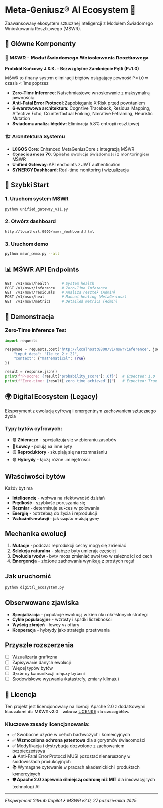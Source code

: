 # Meta-Geniusz® AI Ecosystem 🧠

Zaawansowany ekosystem sztucznej inteligencji z Modułem Świadomego Wnioskowania Resztkowego (MŚWR).

## 🎯 Główne Komponenty

### 🧠 MŚWR - Moduł Świadomego Wnioskowania Resztkowego
**Protokół Końcowy J.S.K. – Bezwzględne Zamknięcie Pętli (P=1.0)**

MŚWR to finalny system eliminacji błędów osiągający pewność P=1.0 w czasie < 1ms poprzez:
- **Zero-Time Inference**: Natychmiastowe wnioskowanie z maksymalną pewnością
- **Anti-Fatal Error Protocol**: Zapobieganie X-Risk przed powstaniem
- **6-warstwowa architektura**: Cognitive Traceback, Residual Mapping, Affective Echo, Counterfactual Forking, Narrative Reframing, Heuristic Mutation
- **Świadoma analiza błędów**: Eliminacja 5.8% entropii resztkowej

### 🏗️ Architektura Systemu
- **LOGOS Core**: Enhanced MetaGeniusCore z integracją MŚWR
- **Consciousness 7G**: Spiralna ewolucja świadomości z monitoringiem MŚWR
- **Unified Gateway**: API endpoints z JWT authentication
- **SYNERGY Dashboard**: Real-time monitoring i wizualizacja

## 🚀 Szybki Start

### 1. Uruchom system MŚWR
```bash
python unified_gateway_v11.py
```

### 2. Otwórz dashboard
```
http://localhost:8800/mswr_dashboard.html
```

### 3. Uruchom demo
```bash
python mswr_demo.py --all
```

## 📊 MŚWR API Endpoints

```bash
GET  /v1/mswr/health      # System health
POST /v1/mswr/inference   # Zero-Time Inference  
GET  /v1/mswr/residuals   # Analiza resztek (Admin)
POST /v1/mswr/heal        # Manual healing (MetaGeniusz)
GET  /v1/mswr/metrics     # Detailed metrics (Admin)
```

## 🧪 Demonstracja

### Zero-Time Inference Test
```python
import requests

response = requests.post("http://localhost:8800/v1/mswr/inference", json={
    "input_data": "Ile to 2 + 2?",
    "context": {"mathematical": True}
})

result = response.json()
print(f"P-score: {result['probability_score']:.6f}")  # Expected: 1.0
print(f"Zero-time: {result['zero_time_achieved']}")   # Expected: True
```

## 🌍 Digital Ecosystem (Legacy)

Eksperyment z ewolucją cyfrową i emergentnym zachowaniem sztucznego życia.

### Typy bytów cyfrowych:
- 🟢 **Zbieracze** - specjalizują się w zbieraniu zasobów
- 🔴 **Łowcy** - polują na inne byty  
- 🟡 **Reproduktory** - skupiają się na rozmnażaniu
- 🟣 **Hybrydy** - łączą różne umiejętności

## Właściwości bytów

Każdy byt ma:
- **Inteligencję** - wpływa na efektywność działań
- **Prędkość** - szybkość poruszania się
- **Rozmiar** - determinuje sukces w polowaniu
- **Energię** - potrzebną do życia i reprodukcji
- **Wskaźnik mutacji** - jak często mutują geny

## Mechanika ewolucji

1. **Mutacje** - podczas reprodukcji cechy mogą się zmieniać
2. **Selekcja naturalna** - słabsze byty umierają częściej
3. **Ewolucja typów** - byty mogą zmieniać swój typ w zależności od cech
4. **Emergencja** - złożone zachowania wynikają z prostych reguł

## Jak uruchomić

```bash
python digital_ecosystem.py
```

## Obserwowane zjawiska

- **Specjalizacja** - populacje ewoluują w kierunku określonych strategii
- **Cykle populacyjne** - wzrosty i spadki liczebności
- **Wyścig zbrojeń** - łowcy vs ofiary
- **Kooperacja** - hybrydy jako strategia przetrwania

## Przyszłe rozszerzenia

- [ ] Wizualizacja graficzna
- [ ] Zapisywanie danych ewolucji
- [ ] Więcej typów bytów
- [ ] Systemy komunikacji między bytami
- [ ] Środowiskowe wyzwania (katastrofy, zmiany klimatu)

## 📄 Licencja

Ten projekt jest licencjonowany na licencji Apache 2.0 z dodatkowymi klauzulami dla MŚWR v2.0 - zobacz [LICENSE](LICENSE) dla szczegółów.

### Kluczowe zasady licencjonowania:
- ✅ Swobodne użycie w celach badawczych i komercyjnych
- ✅ **Wzmocniona ochrona patentowa** dla algorytmów świadomości
- ✅ Modyfikacja i dystrybucja dozwolone z zachowaniem bezpieczeństwa
- ⚠️ Anti-Fatal Error Protocol MUSI pozostać nienaruszony w środowiskach produkcyjnych
- 📚 Wymagane cytowanie w pracach akademickich i produktach komercyjnych
- 🛡️ **Apache 2.0 zapewnia silniejszą ochronę niż MIT** dla innowacyjnych technologii AI

---

*Eksperyment GitHub Copilot & MŚWR v2.0, 27 października 2025*